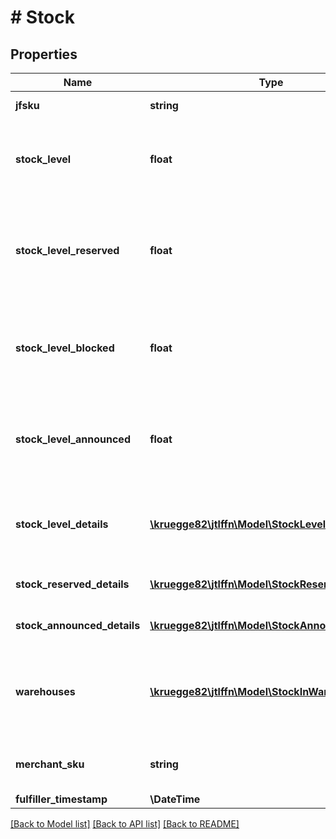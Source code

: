 # # Stock

## Properties

Name | Type | Description | Notes
------------ | ------------- | ------------- | -------------
**jfsku** | **string** | Product identifer |
**stock_level** | **float** | Current stock level. This stock level is available for shipment |
**stock_level_reserved** | **float** | Current reserved stock level. Stock reservation is caused by outbounds |
**stock_level_blocked** | **float** | Current blocked stock level. Blocked stock is caused by the fulfiller |
**stock_level_announced** | **float** | Current announced stock level. Announced stock is caused by inbounds |
**stock_level_details** | [**\kruegge82\jtlffn\Model\StockLevelDetail[]**](StockLevelDetail.md) | Stock level details itemized by batch and/or best before date |
**stock_reserved_details** | [**\kruegge82\jtlffn\Model\StockReservedDetail[]**](StockReservedDetail.md) | Reserved stock level details |
**stock_announced_details** | [**\kruegge82\jtlffn\Model\StockAnnouncedDetail[]**](StockAnnouncedDetail.md) | Announced stock level details |
**warehouses** | [**\kruegge82\jtlffn\Model\StockInWarehouse[]**](StockInWarehouse.md) | Stock information distributed over all warehouses this product is located |
**merchant_sku** | **string** | SKU (Stock Keeping Unit) of the merchant |
**fulfiller_timestamp** | **\DateTime** |  | [optional]

[[Back to Model list]](../../README.md#models) [[Back to API list]](../../README.md#endpoints) [[Back to README]](../../README.md)
